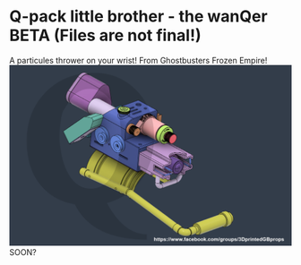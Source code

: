 # Q-pack little brother - the wanQer BETA (Files are not final!)
A particules thrower on your wrist!  From Ghostbusters Frozen Empire! 
![Image of wanQer](https://github.com/mr-kiou/the_wanQer/blob/main/wanQer.png)
SOON?

